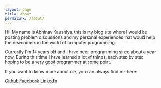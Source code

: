 ```yaml
---
layout: page
title: About
permalink: /about/
---
```


Hi! My name is Abhinav Kaushlya, this is my blog site where I would be posting
problem discussions and my personal experiences that would help the newcomers
in the world of computer programming.

Currently I'm 14 years old and I have been programming since about a year now.
During this time I have learned a lot of things, each step by step hoping to be
a very good programmer at some point.

If you want to know more about me, you can always find me here:

[Github](https://github.com/abhishalya)
[Facebook](https://www.facebook.com/abhinav.kaushlya.3)
[LinkedIn](www.linkedin.com/in/abhinav-kaushlya)
